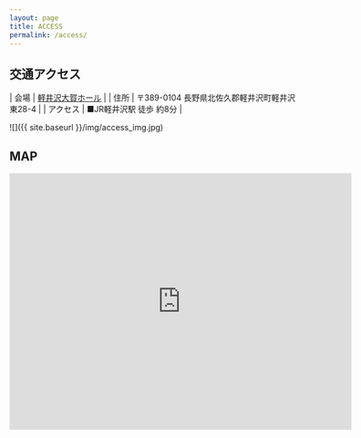 ```yaml
---
layout: page
title: ACCESS
permalink: /access/
---
```

## 交通アクセス

| 会場     | [軽井沢大賀ホール](https://www.ohgahall.or.jp/) |
| 住所     | 〒389-0104 長野県北佐久郡軽井沢町軽井沢東28-4 |
| アクセス | ■JR軽井沢駅 徒歩 約8分 |

![]({{ site.baseurl }}/img/access_img.jpg)

## MAP

<iframe src="https://www.google.com/maps/embed?pb=!1m14!1m8!1m3!1d3213.621779506631!2d138.6362818!3d36.3457154!3m2!1i1024!2i768!4f13.1!3m3!1m2!1s0x601dd37df3a6abf1%3A0x24585d4c974acc3a!2z6Lu95LqV5rKi5aSn6LOA44Ob44O844Or!5e0!3m2!1sja!2sjp!4v1695137657104!5m2!1sja!2sjp" width="600" height="450" style="border:0;" allowfullscreen="" loading="lazy" referrerpolicy="no-referrer-when-downgrade"></iframe>
